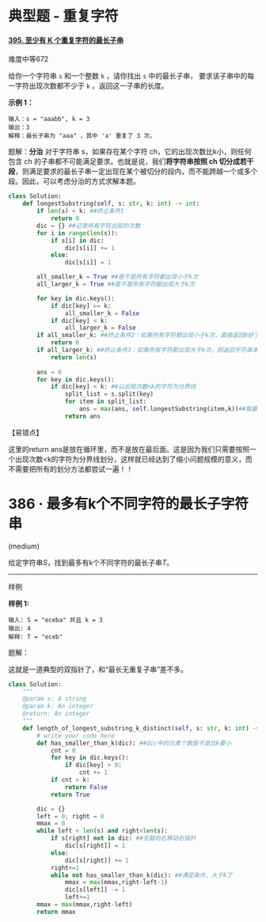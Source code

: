 # 典型题 - 重复字符

#### [395. 至少有 K 个重复字符的最长子串](https://leetcode-cn.com/problems/longest-substring-with-at-least-k-repeating-characters/)

难度中等672

给你一个字符串 `s` 和一个整数 `k` ，请你找出 `s` 中的最长子串， 要求该子串中的每一字符出现次数都不少于 `k` 。返回这一子串的长度。

**示例 1：**

```
输入：s = "aaabb", k = 3
输出：3
解释：最长子串为 "aaa" ，其中 'a' 重复了 3 次。
```

题解：**分治**
对于字符串 s，如果存在某个字符 ch，它的出现次数比k小，则任何包含 ch 的子串都不可能满足要求。也就是说，我们**将字符串按照 ch 切分成若干段**，则满足要求的最长子串一定出现在某个被切分的段内，而不能跨越一个或多个段。因此，可以考虑分治的方式求解本题。



```python
class Solution:
    def longestSubstring(self, s: str, k: int) -> int:
        if len(s) < k: ##终止条件1
            return 0
        dic = {} ##记录所有字符出现的次数
        for i in range(len(s)):
            if s[i] in dic:
                dic[s[i]] += 1
            else:
                dic[s[i]] = 1

        all_smaller_k = True ##是不是所有字符都出现小于k次
        all_larger_k = True ##是不是所有字符都出现大于k次

        for key in dic.keys():
            if dic[key] >= k:
                all_smaller_k = False
            if dic[key] < k:
                all_larger_k = False
        if all_smaller_k: ##终止条件2：如果所有字符都出现小于k次，直接返回0好了
            return 0
        if all_larger_k: ##终止条件3：如果所有字符都出现大于k次，则返回字符串本身长度
            return len(s)
            
        ans = 0
        for key in dic.keys():
            if dic[key] < k: ##以出现次数<k的字符为分界线
                split_list = s.split(key)
                for item in split_list:
                    ans = max(ans, self.longestSubstring(item,k))##取最大值
                return ans
```

【易错点】

这里的return ans是放在循环里，而不是放在最后面。这是因为我们只需要按照一个出现次数<k的字符为分界线划分，这样就已经达到了缩小问题规模的意义，而不需要把所有的划分方法都尝试一遍！！







# 386 · 最多有k个不同字符的最长子字符串

(medium)

给定字符串*S*，找到最多有k个不同字符的最长子串*T*。

------

样例

**样例 1:**

```
输入: S = "eceba" 并且 k = 3
输出: 4
解释: T = "eceb"
```

题解：

这就是一道典型的双指针了，和“最长无重复子串”差不多。

```python
class Solution:
    """
    @param s: A string
    @param k: An integer
    @return: An integer
    """
    def length_of_longest_substring_k_distinct(self, s: str, k: int) -> int:
        # write your code here
        def has_smaller_than_k(dic): ##dic中的元素个数是不是比k要小
            cnt = 0
            for key in dic.keys():
                if dic[key] > 0:
                    cnt += 1
            if cnt > k:
                return False
            return True

        dic = {}
        left = 0; right = 0
        mmax = 0
        while left < len(s) and right<len(s):
            if s[right] not in dic: ##无脑向右移动右指针
                dic[s[right]] = 1
            else:
                dic[s[right]] += 1
            right+=1
            while not has_smaller_than_k(dic): ##满足条件，大于k了
                mmax = max(mmax,right-left-1)
                dic[s[left]] -= 1
                left+=1
        mmax = max(mmax,right-left)
        return mmax
```

